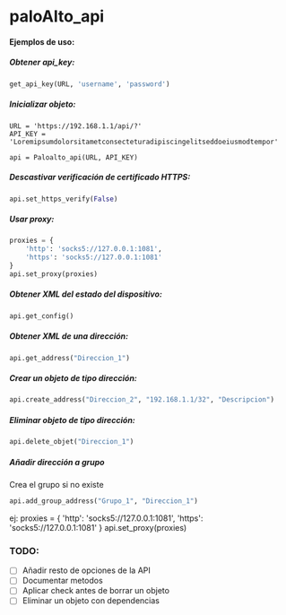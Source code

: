 # paloAlto_api

#### Ejemplos de uso:

##### Obtener api_key:
```python
get_api_key(URL, 'username', 'password')
```

##### Inicializar objeto:
```
URL = 'https://192.168.1.1/api/?'
API_KEY = 'Loremipsumdolorsitametconsecteturadipiscingelitseddoeiusmodtempor'

api = Paloalto_api(URL, API_KEY)
```

##### Descastivar verificación de certificado HTTPS:
```python
api.set_https_verify(False)

```
##### Usar proxy:
```python
proxies = {
    'http': 'socks5://127.0.0.1:1081',
    'https': 'socks5://127.0.0.1:1081'
}
api.set_proxy(proxies)  

```

##### Obtener XML del estado del dispositivo:
```python
api.get_config()
```

##### Obtener XML de una dirección:
```python
api.get_address("Direccion_1")
```

##### Crear un objeto de tipo dirección:
```python
api.create_address("Direccion_2", "192.168.1.1/32", "Descripcion")
```

##### Eliminar objeto de tipo dirección:  
```python
api.delete_objet("Direccion_1")
```

##### Añadir dirección a grupo    
Crea el grupo si no existe    
```python
api.add_group_address("Grupo_1", "Direccion_1")
```

ej:
    proxies = {
        'http': 'socks5://127.0.0.1:1081',
        'https': 'socks5://127.0.0.1:1081'
    }
    api.set_proxy(proxies)

### TODO:
 - [ ] Añadir resto de opciones de la API
 - [ ] Documentar metodos
 - [ ] Aplicar check antes de borrar un objeto
 - [ ] Eliminar un objeto con dependencias
